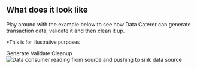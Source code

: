 
<script src="index.js"></script>

## What does it look like

Play around with the example below to see how Data Caterer can generate transaction data, validate it and then clean
it up.
<p style="font-size: small">*This is for illustrative purposes</p>

<span class="center-content">
<a id="generate-button" class="md-button md-button--primary button-spaced">Generate</a>
<a id="validate-button" class="md-button md-button--primary button-spaced">Validate</a>
<a id="cleanup-button" class="md-button md-button--primary button-spaced">Cleanup</a>
</span>

<div class="center-content" style="flex-direction: column">
    <div id="raw-transaction-container" class="raw-transaction-container"></div>
    <img src="diagrams/index/basic_demo_data_consumer.svg"
    alt="Data consumer reading from source and pushing to sink data source">
    <div id="result-container">
        <div id="transaction-card-container" class="all-card-container"></div>
        <div id="validation-container"></div>
    </div>
</div>